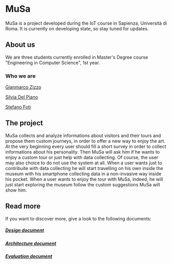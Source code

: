 # MuSa
MuSa is a project developed during the IoT course in Sapienza, Università di Roma. It is currently on developing state, so stay tuned for updates.

## About us
We are three students currently enrolled in Master's Degree course "Engineering in Computer Science", 1st year.    
### Who we are
[Gianmarco Zizzo](https://www.linkedin.com/in/gianmarco-zizzo-9741861a3/)

[Silvia Del Piano](https://www.linkedin.com/in/silvia-del-piano-2482391a6)

[Stefano Foti](https://www.linkedin.com/in/stefano-foti/)

## The project
MuSa collects and analyze informations about visitors and their tours and propose them custom journeys, in order to offer a new way to enjoy the art. At the very beginning every user should fill a short survey in order to collect informations about his personality. Then MuSa will ask him if he wants to enjoy a custom tour or just help with data collecting. Of course, the user may also choice to do not use the system at all. When a user wants just to contribuite with data collecting he will start travelling on his own inside the museum with his smartphone collecting data in a non-invasive way inside his pocket. When a user wants to enjoy the tour with MuSa, indeed, he will just start exploring the museum follow the custom suggestions MuSa will show him. 

## Read more
If you want to discover more, give a look to the following documents:
##### [Design document](docs/Design.md)
##### [Architecture document](docs/Architecture.md)
##### [Evaluation document](docs/Evaluation.md)
